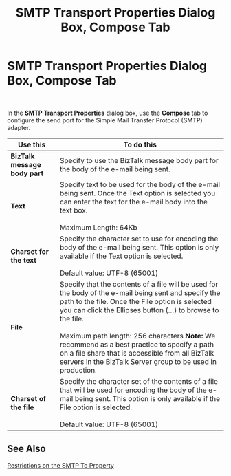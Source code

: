 ﻿---
title: SMTP Transport Properties Dialog Box, Compose Tab
TOCTitle: SMTP Transport Properties Dialog Box, Compose Tab
ms:assetid: 2bfd6bf6-9cce-4c28-a53d-c93efef30c83
ms:mtpsurl: https://msdn.microsoft.com/en-us/library/Aa559368(v=BTS.80)
ms:contentKeyID: 51526977
ms.date: 08/30/2017
mtps_version: v=BTS.80
f1_keywords:
- bts10.adaptors.smtp.transport.compose
---

# SMTP Transport Properties Dialog Box, Compose Tab

 

In the **SMTP Transport Properties** dialog box, use the **Compose** tab to configure the send port for the Simple Mail Transfer Protocol (SMTP) adapter.

<table>
<thead>
<tr class="header">
<th><strong>Use this</strong></th>
<th><strong>To do this</strong></th>
</tr>
</thead>
<tbody>
<tr class="odd">
<td><strong>BizTalk message body part</strong></td>
<td>Specify to use the BizTalk message body part for the body of the e-mail being sent.</td>
</tr>
<tr class="even">
<td><strong>Text</strong></td>
<td>Specify text to be used for the body of the e-mail being sent. Once the Text option is selected you can enter the text for the e-mail body into the text box.<br />
<br />
Maximum Length: 64Kb</td>
</tr>
<tr class="odd">
<td><strong>Charset for the text</strong></td>
<td>Specify the character set to use for encoding the body of the e-mail being sent. This option is only available if the Text option is selected.<br />
<br />
Default value: UTF-8 (65001)</td>
</tr>
<tr class="even">
<td><strong>File</strong></td>
<td>Specify that the contents of a file will be used for the body of the e-mail being sent and specify the path to the file. Once the File option is selected you can click the Ellipses button (…) to browse to the file.<br />
<br />
Maximum path length: 256 characters <strong>Note:</strong> We recommend as a best practice to specify a path on a file share that is accessible from all BizTalk servers in the BizTalk Server group to be used in production.</td>
</tr>
<tr class="odd">
<td><strong>Charset of the file</strong></td>
<td>Specify the character set of the contents of a file that will be used for encoding the body of the e-mail being sent. This option is only available if the File option is selected.<br />
<br />
Default value: UTF-8 (65001)</td>
</tr>
</tbody>
</table>


## See Also

[Restrictions on the SMTP To Property](https://msdn.microsoft.com/en-us/library/aa547966\(v=bts.80\))

